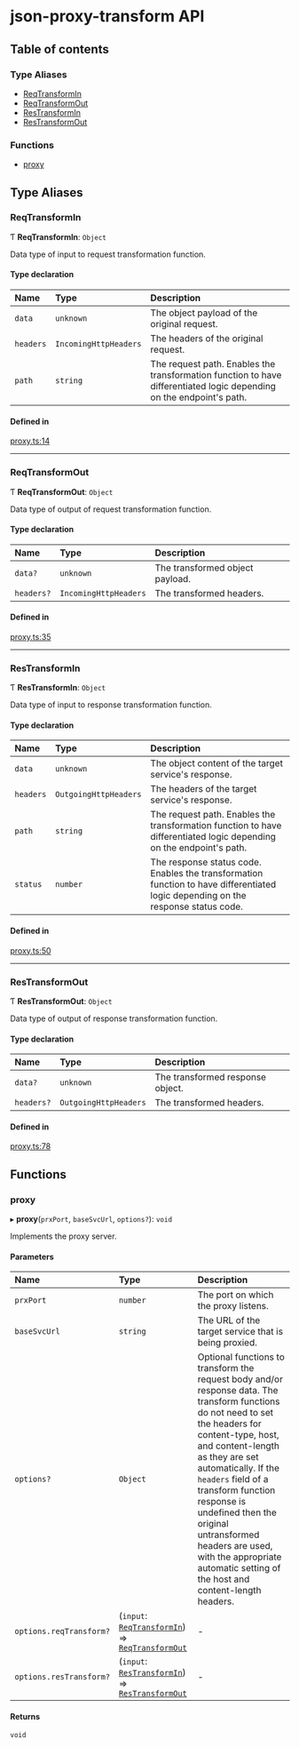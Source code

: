 # json-proxy-transform API

## Table of contents

### Type Aliases

- [ReqTransformIn](modules.md#reqtransformin)
- [ReqTransformOut](modules.md#reqtransformout)
- [ResTransformIn](modules.md#restransformin)
- [ResTransformOut](modules.md#restransformout)

### Functions

- [proxy](modules.md#proxy)

## Type Aliases

### ReqTransformIn

Ƭ **ReqTransformIn**: `Object`

Data type of input to request transformation function.

#### Type declaration

| Name | Type | Description |
| :------ | :------ | :------ |
| `data` | `unknown` | The object payload of the original request. |
| `headers` | `IncomingHttpHeaders` | The headers of the original request. |
| `path` | `string` | The request path. Enables the transformation function to have differentiated logic depending on the endpoint's path. |

#### Defined in

[proxy.ts:14](https://github.com/pvillela/ts-json-proxy-transform/blob/99c72d1/src/proxy.ts#L14)

___

### ReqTransformOut

Ƭ **ReqTransformOut**: `Object`

Data type of output of request transformation function.

#### Type declaration

| Name | Type | Description |
| :------ | :------ | :------ |
| `data?` | `unknown` | The transformed object payload. |
| `headers?` | `IncomingHttpHeaders` | The transformed headers. |

#### Defined in

[proxy.ts:35](https://github.com/pvillela/ts-json-proxy-transform/blob/99c72d1/src/proxy.ts#L35)

___

### ResTransformIn

Ƭ **ResTransformIn**: `Object`

Data type of input to response transformation function.

#### Type declaration

| Name | Type | Description |
| :------ | :------ | :------ |
| `data` | `unknown` | The object content of the target service's response. |
| `headers` | `OutgoingHttpHeaders` | The headers of the target service's response. |
| `path` | `string` | The request path. Enables the transformation function to have differentiated logic depending on the endpoint's path. |
| `status` | `number` | The response status code. Enables the transformation function to have differentiated logic depending on the response status code. |

#### Defined in

[proxy.ts:50](https://github.com/pvillela/ts-json-proxy-transform/blob/99c72d1/src/proxy.ts#L50)

___

### ResTransformOut

Ƭ **ResTransformOut**: `Object`

Data type of output of response transformation function.

#### Type declaration

| Name | Type | Description |
| :------ | :------ | :------ |
| `data?` | `unknown` | The transformed response object. |
| `headers?` | `OutgoingHttpHeaders` | The transformed headers. |

#### Defined in

[proxy.ts:78](https://github.com/pvillela/ts-json-proxy-transform/blob/99c72d1/src/proxy.ts#L78)

## Functions

### proxy

▸ **proxy**(`prxPort`, `baseSvcUrl`, `options?`): `void`

Implements the proxy server.

#### Parameters

| Name | Type | Description |
| :------ | :------ | :------ |
| `prxPort` | `number` | The port on which the proxy listens. |
| `baseSvcUrl` | `string` | The URL of the target service that is being proxied. |
| `options?` | `Object` | Optional functions to transform the request body and/or response data.  The transform functions do not need to set the headers for content-type, host, and  content-length as they are set automatically. If the `headers` field of a transform  function response is undefined then the original untransformed headers are used, with  the appropriate automatic setting of the host and content-length headers. |
| `options.reqTransform?` | (`input`: [`ReqTransformIn`](modules.md#reqtransformin)) => [`ReqTransformOut`](modules.md#reqtransformout) | - |
| `options.resTransform?` | (`input`: [`ResTransformIn`](modules.md#restransformin)) => [`ResTransformOut`](modules.md#restransformout) | - |

#### Returns

`void`
